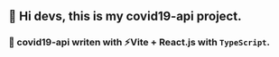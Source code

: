 ## 👋 Hi devs, this is my covid19-api project.

### 🔨 covid19-api writen with ⚡Vite + React.js with `` TypeScript ``.

